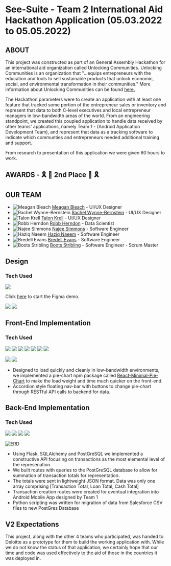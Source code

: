 # See-Suite - Team 2 International Aid Hackathon Application (05.03.2022 to 05.05.2022)

## ABOUT
This project was constructed as part of an General Assembly Hackathon for an international aid organization called Unlocking Communities. Unlocking Communities is an organization that "...equips entrepreneurs with the education and tools to sell sustainable products that unlock economic, social, and environmental transformation in their communities." More information about Unlocking Communities can be found [here.](https://unlockingcommunities.org/our-mission/)

The Hackathon parameters were to create an application with at least one feature that tracked some portion of the entrepreneur sales or inventory and represent that data to both C-level executives and local entrepreneur managers in low-bandwidth areas of the world. From an engineering standpoint, we created this coupled application to handle data received by other teams' applications, namely Team 1 - (Android Application Development Team), and represent that data as a tracking software to indicate which communties and entrepreneurs needed additional training and support.

From research to presentation of this application we were given 60 hours to work.

## AWARDS -  🎗 🥈 2nd Place 🥈 🎗

## OUR TEAM

- ![Meagan Bleach](./public/images/team/meagan-bleach.png) 
  [Meagan Bleach](https://www.linkedin.com/in/meaganbleach/) - UI/UX Designer
- ![Rachel Wynne-Bernstein](./public/images/team/rachel-wynne-bernstein.png)
  [Rachel Wynne-Bernstein](https://www.linkedin.com/in/rachelwynnebernstein/) - UI/UX Designer
- ![Talon Krell](./public/images/team/talon-krell.png)
  [Talon Krell](https://www.linkedin.com/in/talon-krell/) - UI/UX Designer
- ![Robb Herndon](./public/images/team/robb-herndon.png)
[Robb Herndon](https://github.com/robbherndon) - Data Scientist
- ![Najee Simmons](./public/images/team/najee-simmons.png)
[Najee Simmons](https://github.com/najeesimmons) - Software Engineer
- ![Haziq Naeem](./public/images/team/haziq-naeem.png)
[Haziq Naeem](https://github.com/Haziq12) - Software Engineer
- ![Bredell Evans](./public/images/team/bredell-evans.png)
[Bredell Evans](https://github.com/bredy452) - Software Engineer
- ![Boots Stribling](./public/images/team/boots-stribling.png)
[Boots Stribling](https://github.com/BootsStribling) - Software Engineer - Scrum Master

## Design
  ### Tech Used
  ![](https://img.shields.io/badge/-FIGMA-F24E1E?style=flat-square&logo=figma5&logoColor=white)
  
  Click <a href='https://www.figma.com/proto/nvn155crlqq30uwhgjCUev/Executive-Dashboard?page-id=39%3A2758&node-id=66%3A4667&viewport=241%2C48%2C0.08&scaling=scale-down&starting-point-node-id=66%3A4667'>here</a> to start the Figma demo.

  ![](./public/images/Design-Landing-half.png)
  ![](./public/images/Design-Sales-half.png)

## Front-End Implementation
  ### Tech Used
  ![](https://img.shields.io/badge/-HTML5-E34F26?style=flat-square&logo=html5&logoColor=white) 
  ![](https://img.shields.io/badge/-CSS3-1572B6?style=flat-square&logo=css3) 
  ![](https://img.shields.io/badge/-JavaScript-F7DF1E?style=flat-square&logo=javascript&logoColor=black) 
  ![](https://img.shields.io/badge/-React-61DAFB?style=flat-square&logo=React&logoColor=black) 
  ![](https://img.shields.io/badge/-NodeJS-339933?style=flat-square&logo=Node.js&logoColor=white) 
  ![](https://img.shields.io/badge/-React_Router-CA4245?style=flat-square&for-the-badge&logo=react-router&logoColor=white) 
  ![](https://img.shields.io/badge/-Express-404D59?style=flat-square&for-the-badge&logo=express)

  ![](./public/images/Front-end-landing-half.png)
  ![](./public/images/frontend-sales.png)

  * Designed to load quickly and cleanly in low-bandwidth environments, we implemented a pie-chart npm package called [React-Minimal-Pie-Chart](https://www.npmjs.com/package/react-minimal-pie-chart) to make the load weight and time much quicker on the front-end.
  * Accordion style floating nav-bar with buttons to change pie-chart through RESTful API calls to backend for data.

## Back-End Implementation
  ### Tech Used
  ![](https://img.shields.io/badge/-Python3-3776AB?style=flat-square&logo=Python&logoColor=white) 
  ![](https://img.shields.io/badge/-Flask-000000?style=flat-square&logo=flask&logoColor=white)
  ![](https://img.shields.io/badge/-PostgreSQL-336791?style=flat-square&logo=postgresql&logoColor=white)
  ![](https://img.shields.io/badge/-Postman-FF6C37?style=flat-square&logo=Postman&logoColor=white)

  ![ERD](./public/images/ERD.png)

  * Using Flask, SQLAlchemy and PostGreSQL we implemented a constructive API focusing on transactions as the most elemental level of the represenation
  * We built routes with queries to the PostGreSQL database to allow for summation of transaction totals for representation.
  * The totals were sent in lightweight JSON format. Data was only one array comprising [Transaction Total, Loan Total, Cash Total]
  * Transaction creation routes were created for eventual integration into Android Mobile App designed by Team 1
  * Python scripting was written for migration of data from Salesforce CSV files to new PostGres Database

## V2 Expectations
  This project, along with the other 4 teams who participated, was handed to Deloitte as a prototype for them to build the working application with. While we do not know the status of that application, we certainly hope that our time and code was used effectively to the aid of those in the countries it was deployed in. 
